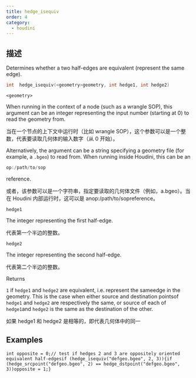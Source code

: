 ```yaml
---
title: hedge_isequiv
order: 4
category:
  - houdini
---
```

    
## 描述

Determines whether a two half-edges are equivalent (represent the same edge).

```c
int  hedge_isequiv(<geometry>geometry, int hedge1, int hedge2)
```

`<geometry>`

When running in the context of a node (such as a wrangle SOP), this argument
can be an integer representing the input number (starting at 0) to read the
geometry from.

当在一个节点的上下文中运行时（比如 wrangle SOP），这个参数可以是一个整数，代表要读取几何体的输入数字（从 0 开始）。

Alternatively, the argument can be a string specifying a geometry file (for
example, a `.bgeo`) to read from. When running inside Houdini, this can be an

```c
op:/path/to/sop
```

reference.

或者，该参数可以是一个字符串，指定要读取的几何体文件（例如，a.bgeo）。当在 Houdini 内部运行时，这可以是 anop:/path/to/sopreference。

`hedge1`

The integer representing the first half-edge.

代表第一个半边的整数。

`hedge2`

The integer representing the second half-edge.

代表第二个半边的整数。

Returns

`1` if `hedge1` and `hedge2` are equivalent, i.e. represent the sameedge in
the geometry. This is the case when either source and destination pointsof
`hedge1` and `hedge2` are respectively the same, or source of each of
`hedge1`and `hedge2` is the same as the destination of the other.

如果 hedge1 和 hedge2 是相等的，即代表几何体中的同一

## Examples

    int opposite = 0;// test if hedges 2 and 3 are oppositely oriented equivalent half-edgesif (hedge_isequiv("defgeo.bgeo", 2, 3)){if (hedge_srcpoint("defgeo.bgeo", 2) == hedge_dstpoint("defgeo.bgeo", 3))opposite = 1;}
